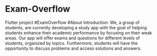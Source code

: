 # Exam-Overflow
Flutter project
#ExamOverflow
#About
Introduction:
We, a group of students, are currently developing a study app with the goal of helping students enhance their academic performance by focusing on their weak areas. Our app will offer exams and questions for different levels of students, organized by topics. Furthermore, students will have the opportunity to discuss problems and access solutions and answers.

